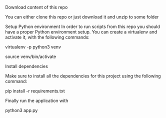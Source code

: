Download content of this repo

You can either clone this repo or just download it and unzip to some folder

Setup Python environment
In order to run scripts from this repo you should have a proper Python environment setup. You can create a virtualenv and activate it, with the following commands:

virtualenv -p python3 venv


source venv/bin/activate

Install dependencies

Make sure to install all the dependencies for this project using the following command:

pip install -r requirements.txt

Finally run the application with 

python3 app.py


